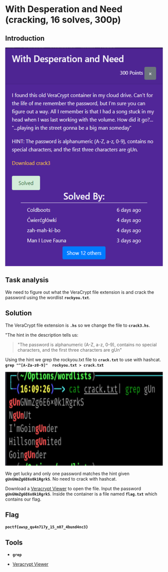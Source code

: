 # With Desperation and Need (cracking, 16 solves, 300p)

## Introduction

<p align="left">
  <img height=700 img src=./readme_assets/challenge.PNG/>
</p>


## Task analysis

We need to figure out what the VeraCrypt file extension is and crack the password using the wordlist **`rockyou.txt`**.  

## Solution

The VeraCrypt file extension is **`.hs`** so we change the file to **`crack3.hs`**.

"The hint in the description tells us:
> "The password is alphanumeric (A-Z, a-z, 0-9), contains no special characters, and the first three characters are gUn"

Using the hint we grep the rockyou.txt file to **`crack.txt`** to use with hashcat. **`grep "^[A-Za-z0-9]"  rockyou.txt > crack.txt`**

<p align="left">
  <img height=300 img src=./readme_assets/gUn.PNG/>
</p>

We get lucky and only one password matches the hint given **`gUnGNmZg6E6x0k1RgrkS`**. No need to crack with hashcat.

Download a [Veracrypt Viewer](https://www.veracrypt.fr/en/Home.html) to open the file. Input the password **`gUnGNmZg6E6x0k1RgrkS`**. Inside the container is a file named **`flag.txt`** which contains our flag.

## Flag

**`poctf{uwsp_qu4n717y_15_n07_4bund4nc3}`**

## Tools

- **`grep`**

- [Veracrypt Viewer](https://www.veracrypt.fr/en/Home.html)
